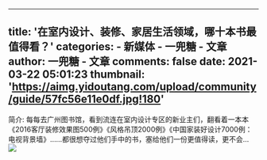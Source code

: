 
---
title: '在室内设计、装修、家居生活领域，哪十本书最值得看？'
categories: 
    - 新媒体
    - 一兜糖 - 文章
author: 一兜糖 - 文章
comments: false
date: 2021-03-22 05:01:23
thumbnail: 'https://aimg.yidoutang.com/upload/community/guide/57fc56e11e0df.jpg!180'
---

<div>   
简介: 每每去广州图书馆，看到流连在室内设计专区的新业主们，翻看着一本本《2016客厅装修效果图500例》《风格吊顶2000例》《中国家装好设计7000例：电视背景墙》……都很想夺过他们手中的书，塞给他们一份更值得读，更不会…<br><img src="https://aimg.yidoutang.com/upload/community/guide/57fc56e11e0df.jpg!180" referrerpolicy="no-referrer">  
</div>
            